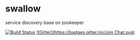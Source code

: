 # swallow
service discovery base on zookeeper

[![Build Status](https://travis-ci.org/luocheng812/swallow.svg?branch=master)](https://travis-ci.org/luocheng812/swallow) [![Gitter](https://badges.gitter.im/Join Chat.svg)](https://gitter.im/luocheng812/swallow)
